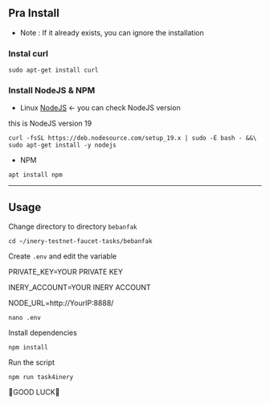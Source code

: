 ## Pra Install

- Note :
If it already exists, you can ignore the installation

### Instal curl
```shell
sudo apt-get install curl
```

### Install NodeJS & NPM

- Linux [NodeJS](https://nodejs.org/en/) <- you can check NodeJS version

this is NodeJS version 19
```shell
curl -fsSL https://deb.nodesource.com/setup_19.x | sudo -E bash - &&\
sudo apt-get install -y nodejs
```

- NPM
```shell
apt install npm
```
_______________________________________

## Usage

Change directory to directory `bebanfak`

```shell
cd ~/inery-testnet-faucet-tasks/bebanfak
```

Create `.env` and edit the variable

PRIVATE_KEY=YOUR PRIVATE KEY

INERY_ACCOUNT=YOUR INERY ACCOUNT

NODE_URL=http://YourIP:8888/

```shell
nano .env
```

Install dependencies

```shell
npm install
```

Run the script

```
npm run task4inery
```
🚀GOOD LUCK🚀

























































